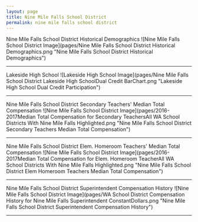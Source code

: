 ```yaml
---
layout: page
title: Nine Mile Falls School District
permalink: nine mile falls school district
---
```



Nine Mile Falls School District Historical Demographics
![Nine Mile Falls School District Image](pages/Nine Mile Falls School District Historical Demographics.png "Nine Mile Falls School District Historical Demographics")

___

Lakeside High School
![Lakeside High School Image](pages/Nine Mile Falls School District Lakeside High SchoolDual Credit BarChart.png "Lakeside High School Dual Credit Participation")

___

Nine Mile Falls School District Secondary Teachers' Median Total Compensation
![Nine Mile Falls School District Image](pages/2016-2017Median Total Compensation for Secondary TeachersAll WA School Districts With Nine Mile Falls Highlighted.png "Nine Mile Falls School District Secondary Teachers Median Total Compensation")

___

Nine Mile Falls School District Elem. Homeroom Teachers' Median Total Compensation
![Nine Mile Falls School District Image](pages/2016-2017Median Total Compensation for Elem. Homeroom TeacherAll WA School Districts With Nine Mile Falls Highlighted.png "Nine Mile Falls School District Elem Homeroom Teachers Median Total Compensation")

___

Nine Mile Falls School District Superintendent Compensation History
![Nine Mile Falls School District Image](pages/WA School District Compensation History for Nine Mile Falls Superintendent ConstantDollars.png "Nine Mile Falls School District Superintendent Compensation History")

___

